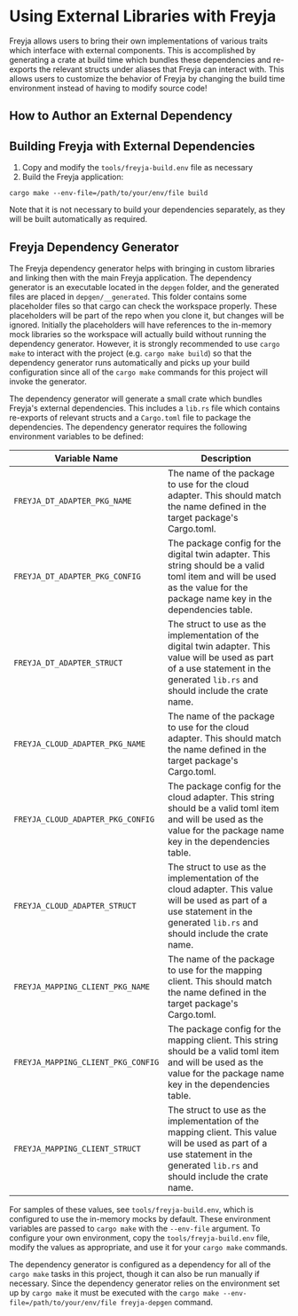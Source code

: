 # Using External Libraries with Freyja

Freyja allows users to bring their own implementations of various traits which interface with external components. This is accomplished by generating a crate at build time which bundles these dependencies and re-exports the relevant structs under aliases that Freyja can interact with. This allows users to customize the behavior of Freyja by changing the build time environment instead of having to modify source code!

## How to Author an External Dependency

## Building Freyja with External Dependencies

1. Copy and modify the `tools/freyja-build.env` file as necessary
1. Build the Freyja application:

```shell
cargo make --env-file=/path/to/your/env/file build
```

Note that it is not necessary to build your dependencies separately, as they will be built automatically as required.

## Freyja Dependency Generator

The Freyja dependency generator helps with bringing in custom libraries and linking then with the main Freyja application. The dependency generator is an executable located in the `depgen` folder, and the generated files are placed in `depgen/__generated`. This folder contains some placeholder files so that cargo can check the workspace properly. These placeholders will be part of the repo when you clone it, but changes will be ignored. Initially the placeholders will have references to the in-memory mock libraries so the workspace will actually build without running the dependency generator. However, it is strongly recommended to use `cargo make` to interact with the project (e.g. `cargo make build`) so that the dependency generator runs automatically and picks up your build configuration since all of the `cargo make` commands for this project will invoke the generator.

The dependency generator will generate a small crate which bundles Freyja's external dependencies. This includes a `lib.rs` file which contains re-exports of relevant structs and a `Cargo.toml` file to package the dependencies. The dependency generator requires the following environment variables to be defined:

Variable Name|Description
-|-
`FREYJA_DT_ADAPTER_PKG_NAME`|The name of the package to use for the cloud adapter. This should match the name defined in the target package's Cargo.toml.
`FREYJA_DT_ADAPTER_PKG_CONFIG`|The package config for the digital twin adapter. This string should be a valid toml item and will be used as the value for the package name key in the dependencies table.
`FREYJA_DT_ADAPTER_STRUCT`|The struct to use as the implementation of the digital twin adapter. This value will be used as part of a use statement in the generated `lib.rs` and should include the crate name.
`FREYJA_CLOUD_ADAPTER_PKG_NAME`|The name of the package to use for the cloud adapter. This should match the name defined in the target package's Cargo.toml.
`FREYJA_CLOUD_ADAPTER_PKG_CONFIG`|The package config for the cloud adapter. This string should be a valid toml item and will be used as the value for the package name key in the dependencies table.
`FREYJA_CLOUD_ADAPTER_STRUCT`|The struct to use as the implementation of the cloud adapter. This value will be used as part of a use statement in the generated `lib.rs` and should include the crate name.
`FREYJA_MAPPING_CLIENT_PKG_NAME`|The name of the package to use for the mapping client. This should match the name defined in the target package's Cargo.toml.
`FREYJA_MAPPING_CLIENT_PKG_CONFIG`|The package config for the mapping client. This string should be a valid toml item and will be used as the value for the package name key in the dependencies table.
`FREYJA_MAPPING_CLIENT_STRUCT`|The struct to use as the implementation of the mapping client. This value will be used as part of a use statement in the generated `lib.rs` and should include the crate name.

For samples of these values, see `tools/freyja-build.env`, which is configured to use the in-memory mocks by default. These environment variables are passed to `cargo make` with the `--env-file` argument. To configure your own environment, copy the `tools/freyja-build.env` file, modify the values as appropriate, and use it for your `cargo make` commands.

The dependency generator is configured as a dependency for all of the `cargo make` tasks in this project, though it can also be run manually if necessary. Since the dependency generator relies on the environment set up by `cargo make` it must be executed with the `cargo make --env-file=/path/to/your/env/file freyja-depgen` command.